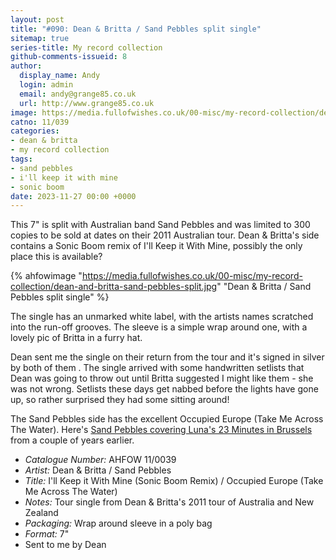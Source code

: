 ```yaml
---
layout: post
title: "#090: Dean & Britta / Sand Pebbles split single"
sitemap: true
series-title: My record collection
github-comments-issueid: 8
author:
  display_name: Andy
  login: admin
  email: andy@grange85.co.uk
  url: http://www.grange85.co.uk
image: https://media.fullofwishes.co.uk/00-misc/my-record-collection/dean-and-britta-sand-pebbles-split.jpg
catno: 11/039
categories:
- dean & britta
- my record collection
tags:
- sand pebbles
- i'll keep it with mine
- sonic boom
date: 2023-11-27 00:00 +0000
---
```

This 7" is split with Australian band Sand Pebbles and was limited to 300 copies to be sold at dates on their 2011 Australian tour. Dean & Britta's side contains a Sonic Boom remix of I'll Keep it With Mine, possibly the only place this is available?

{% ahfowimage "https://media.fullofwishes.co.uk/00-misc/my-record-collection/dean-and-britta-sand-pebbles-split.jpg" "Dean & Britta / Sand Pebbles split single" %}

The single has an unmarked white label, with the artists names scratched into the run-off grooves. The sleeve is a simple wrap around one, with a lovely pic of Britta in a furry hat.

<!--more-->

Dean sent me the single on their return from the tour and it's signed in silver by both of them . The single arrived with some handwritten setlists that Dean was going to throw out until Britta suggested I might like them - she was not wrong. Setlists these days get nabbed before the lights have gone up, so rather surprised they had some sitting around! 

The Sand Pebbles side has the excellent Occupied Europe (Take Me Across The Water). Here's [Sand Pebbles covering Luna's 23 Minutes in Brussels](https://www.youtube.com/watch?v=0evpyM6w2ko) from a couple of years earlier.

 - *Catalogue Number:* AHFOW 11/0039
 - *Artist:* Dean & Britta / Sand Pebbles
 - *Title:* I'll Keep it With Mine (Sonic Boom Remix) / Occupied Europe (Take Me Across The Water)
 - *Notes:* Tour single from Dean & Britta's 2011 tour of Australia and New Zealand
 - *Packaging:* Wrap around sleeve in a poly bag
 - *Format:* 7"
 - Sent to me by Dean
